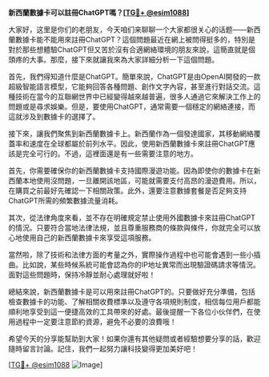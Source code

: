 **新西蘭數據卡可以註冊ChatGPT嗎？[[TG💪+ @esim1088](https://t.me/s/esim1088)]**

大家好，这里是你们的老朋友，今天咱们来聊聊一个大家都很关心的话题——新西蘭數據卡能不能用來註冊ChatGPT？這個問題最近在網上被問得挺多的，特別是對於那些想體驗ChatGPT但又苦於沒有合適網絡環境的朋友來說，這簡直就是個頭疼的大事。那麼，接下來就讓我來為大家詳細分析一下這個問題。

首先，我們得知道什麼是ChatGPT。簡單來說，ChatGPT是由OpenAI開發的一款超級智能語言模型，它能夠回答各種問題、創作文字內容，甚至進行對話交流。這種技術在當今的互聯網世界中已經變得越來越普遍，很多人通過它來解決工作上的問題或是尋求娛樂。但是，要使用ChatGPT，通常需要一個穩定的網絡連接，而這就涉及到數據卡的選擇了。

接下來，讓我們聚焦到新西蘭數據卡上。新西蘭作為一個發達國家，其移動網絡覆蓋率和速度在全球都屬於前列水平。因此，使用新西蘭數據卡來註冊ChatGPT應該是完全可行的。不過，這裡面還是有一些需要注意的地方。

首先，你需要確保你的新西蘭數據卡支持國際漫遊功能。因為即使你的數據卡在新西蘭本地使用沒問題，一旦離開該地區，可能就需要支付高昂的漫遊費用。所以，在購買之前最好先確認一下相關政策。此外，還要注意數據套餐是否足夠支持ChatGPT所需的頻繁數據流量消耗。

其次，從法律角度來看，並不存在明確規定禁止使用外國數據卡來註冊ChatGPT的情況。只要符合當地法律法規，並且尊重服務商的條款與條件，你就完全可以放心地使用自己的新西蘭數據卡來享受這項服務。

當然啦，除了技術和法律方面的考量之外，實際操作過程中也可能會遇到一些小插曲。比如說，某些時候系統可能會認為你的IP地址異常而出現驗證碼請求等情況。面對這些問題時，保持冷靜並耐心處理就好啦！

總結來說，新西蘭數據卡是可以用來註冊ChatGPT的。只要做好充分準備，包括檢查數據卡的功能、了解相關收費標準以及遵守各項規則制度，相信每位用戶都能順利地享受到這一便捷高效的工具帶來的好處。最後提醒一下各位小伙伴們，在使用過程中一定要注意節約資源，避免不必要的浪費哦！

希望今天的分享能幫助到大家！如果你還有其他疑問或者經驗想要分享的話，歡迎隨時留言討論。記住，我們一起努力讓科技變得更加美好吧！

[[TG💪+ @esim1088](https://t.me/s/esim1088) ![Image](https://i.postimg.cc/4NQfJmqS/Snipaste-2025-05-13-00-14-12.png)]